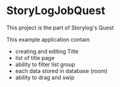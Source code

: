 # StoryLogJobQuest
 This project is the part of Storylog's Quest
 
 This example application contain 
  - creating and editing Title
  - list of title page
  - ability to filter list group
  - each data stored in database (room)
  - ability to drag and swip
